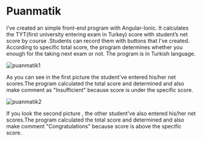 # Puanmatik
I’ve created an simple front-end program with Angular-Ionic. It calculates the TYT(first university
entering exam in Turkey) score with student’s net score by course .Students can record them with buttons that I’ve created.
According to specific total score, the program determines whether you enough for the taking next exam or not.
The program is in Turkish language.

![puanmatik1](https://user-images.githubusercontent.com/101573509/158471340-b24876c3-f016-441a-b561-bc3731808350.PNG)

As you can see in the first picture the student've entered his/her net scores.The program calculated the total score and determined and also make comment as "Insufficient" because score is under the specific score.

![puanmatik2](https://user-images.githubusercontent.com/101573509/158471355-4300bf98-3216-4fe4-abb6-19d8e6eef0ef.PNG)

If you look the second picture , the other student've also entered his/her net scores.The program calculated the total score and determined and also make comment "Congratulations" because score is above the specific score.


